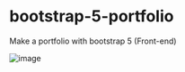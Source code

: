 # bootstrap-5-portfolio
Make a portfolio with bootstrap 5 (Front-end)

![image](https://user-images.githubusercontent.com/43026478/157501711-939b7ced-41d5-4c83-96ca-39a414e32d18.png)
